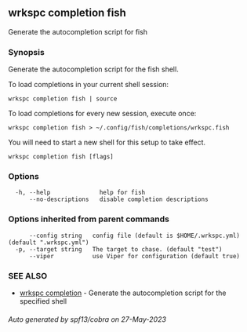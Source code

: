 ## wrkspc completion fish

Generate the autocompletion script for fish

### Synopsis

Generate the autocompletion script for the fish shell.

To load completions in your current shell session:

	wrkspc completion fish | source

To load completions for every new session, execute once:

	wrkspc completion fish > ~/.config/fish/completions/wrkspc.fish

You will need to start a new shell for this setup to take effect.


```
wrkspc completion fish [flags]
```

### Options

```
  -h, --help              help for fish
      --no-descriptions   disable completion descriptions
```

### Options inherited from parent commands

```
      --config string   config file (default is $HOME/.wrkspc.yml) (default ".wrkspc.yml")
  -p, --target string   The target to chase. (default "test")
      --viper           use Viper for configuration (default true)
```

### SEE ALSO

* [wrkspc completion](wrkspc_completion.md)	 - Generate the autocompletion script for the specified shell

###### Auto generated by spf13/cobra on 27-May-2023
